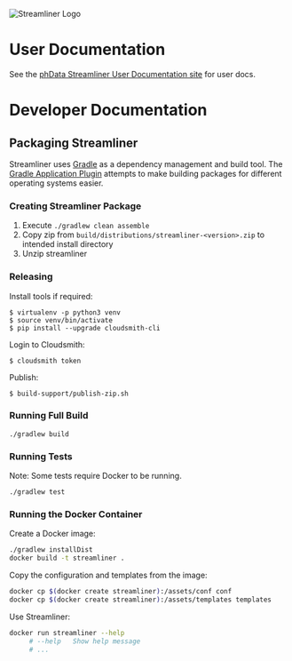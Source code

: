 ![Streamliner Logo](customer-docs/images/streamliner_logo.png)

# User Documentation

See the [phData Streamliner User Documentation site](https://docs.customer.phdata.io/docs/streamliner/) for user docs.

# Developer Documentation

## Packaging Streamliner
Streamliner uses [Gradle](https://gradle.org/) as a dependency management and build tool.
The [Gradle Application Plugin](https://docs.gradle.org/current/userguide/application_plugin.html) attempts to make building packages for different operating systems easier.

### Creating Streamliner Package
1. Execute `./gradlew clean assemble`
2. Copy zip from `build/distributions/streamliner-<version>.zip` to intended install directory
3. Unzip streamliner

### Releasing

Install tools if required:

```shell script
$ virtualenv -p python3 venv
$ source venv/bin/activate
$ pip install --upgrade cloudsmith-cli
```

Login to Cloudsmith:

```shell script
$ cloudsmith token
```

Publish:

```shell script
$ build-support/publish-zip.sh
```

### Running Full Build

```shell script
./gradlew build
```

### Running Tests

Note: Some tests require Docker to be running.

```shell script
./gradlew test
```

### Running the Docker Container

Create a Docker image:
```bash
./gradlew installDist
docker build -t streamliner .
```

Copy the configuration and templates from the image:
```bash
docker cp $(docker create streamliner):/assets/conf conf
docker cp $(docker create streamliner):/assets/templates templates
```

Use Streamliner:

```bash
docker run streamliner --help                                                                                                                                                                                                                                                                                      phdata/streamliner - (actions)
     # --help   Show help message
     # ...
```

